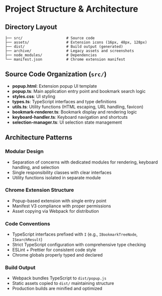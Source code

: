# Project Structure & Architecture

## Directory Layout
```
├── src/                    # Source code
├── assets/                 # Extension icons (16px, 48px, 128px)
├── dist/                   # Build output (generated)
├── archive/                # Legacy assets and screenshots
├── node_modules/           # Dependencies
└── manifest.json           # Chrome extension manifest
```

## Source Code Organization (`src/`)
- **popup.html**: Extension popup UI template
- **popup.ts**: Main application entry point and bookmark search logic
- **styles.css**: UI styling
- **types.ts**: TypeScript interfaces and type definitions
- **utils.ts**: Utility functions (HTML escaping, URL handling, favicon)
- **bookmark-renderer.ts**: Bookmark display and rendering logic
- **keyboard-handler.ts**: Keyboard navigation and shortcuts
- **selection-manager.ts**: UI selection state management

## Architecture Patterns

### Modular Design
- Separation of concerns with dedicated modules for rendering, keyboard handling, and selection
- Single responsibility classes with clear interfaces
- Utility functions isolated in separate module

### Chrome Extension Structure
- Popup-based extension with single entry point
- Manifest V3 compliance with proper permissions
- Asset copying via Webpack for distribution

### Code Conventions
- TypeScript interfaces prefixed with `I` (e.g., `IBookmarkTreeNode`, `ISearchResult`)
- Strict TypeScript configuration with comprehensive type checking
- ESLint + Prettier for consistent code style
- Chrome globals properly typed and declared

### Build Output
- Webpack bundles TypeScript to `dist/popup.js`
- Static assets copied to `dist/` maintaining structure
- Production builds are minified and optimized